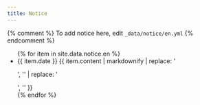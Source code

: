 ```yaml
---
title: Notice
---
```


{% comment %} To add notice here, edit `_data/notice/en.yml` {% endcomment %}

<ul>
  {% for item in site.data.notice.en %}
    <li>
      <span class="notice-date">{{ item.date }}</span>
      {{ item.content | markdownify | replace: '<p>', '' | replace: '</p>', '' }}
    </li>
  {% endfor %}
</ul>
